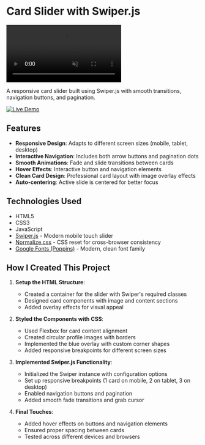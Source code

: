 # Card Slider with Swiper.js

<video src="./Preview.mp4" autoplay muted></video>

A responsive card slider built using Swiper.js with smooth transitions, navigation buttons, and pagination.

[![Live Demo](https://img.shields.io/badge/Live-Demo-brightgreen)](https://abhijitsinha-dev.github.io/components/03Card_Slider/)

## Features

- **Responsive Design**: Adapts to different screen sizes (mobile, tablet, desktop)
- **Interactive Navigation**: Includes both arrow buttons and pagination dots
- **Smooth Animations**: Fade and slide transitions between cards
- **Hover Effects**: Interactive button and navigation elements
- **Clean Card Design**: Professional card layout with image overlay effects
- **Auto-centering**: Active slide is centered for better focus

## Technologies Used

- HTML5
- CSS3
- JavaScript
- [Swiper.js](https://swiperjs.com/) - Modern mobile touch slider
- [Normalize.css](https://necolas.github.io/normalize.css/) - CSS reset for cross-browser consistency
- [Google Fonts (Poppins)](https://fonts.google.com/specimen/Poppins) - Modern, clean font family

## How I Created This Project

1. **Setup the HTML Structure**:

   - Created a container for the slider with Swiper's required classes
   - Designed card components with image and content sections
   - Added overlay effects for visual appeal

2. **Styled the Components with CSS**:

   - Used Flexbox for card content alignment
   - Created circular profile images with borders
   - Implemented the blue overlay with custom corner shapes
   - Added responsive breakpoints for different screen sizes

3. **Implemented Swiper.js Functionality**:

   - Initialized the Swiper instance with configuration options
   - Set up responsive breakpoints (1 card on mobile, 2 on tablet, 3 on desktop)
   - Enabled navigation buttons and pagination
   - Added smooth fade transitions and grab cursor

4. **Final Touches**:
   - Added hover effects on buttons and navigation elements
   - Ensured proper spacing between cards
   - Tested across different devices and browsers

